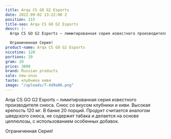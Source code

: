 ```yaml
---
title: Arqa CS GO G2 Esports
date: 2022-09-02 13:22:00 Z
position: 115
title-seo: Arqa CS GO G2 Esports
descr: |-
  Arqa CS GO G2 Esports – лимитированная серия известного производителя снюса. Снюс со вкусом голубики и черники. Высокая крепость 120 мг. В банке 20 порций. Продукт считается аналогом шведского снюса, не содержит табака и делается на основе целлюлозы, с использованием особенных добавок.

  Ограниченная Серия!
product-name: Arqa CS GO G2 Esports
nicotine: 120
portions: 20
gram: 20
price: 3000
brand: Russian products
sale: new-snus
taste: клубника киви
image: "/uploads/7-4d9a06.png"
---
```


Arqa CS GO G2 Esports – лимитированная серия известного производителя снюса. Снюс со вкусом клубники и киви. Высокая крепость 120 мг. В банке 20 порций. Продукт считается аналогом шведского снюса, не содержит табака и делается на основе целлюлозы, с использованием особенных добавок.

Ограниченная Серия!